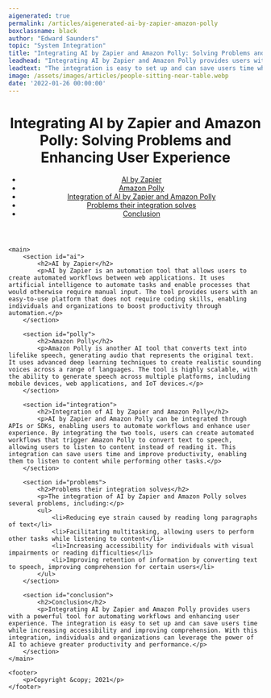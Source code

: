 ```yaml
---
aigenerated: true
permalink: /articles/aigenerated-ai-by-zapier-amazon-polly
boxclassname: black
author: "Edward Saunders"
topic: "System Integration"
title: "Integrating AI by Zapier and Amazon Polly: Solving Problems and Enhancing User Experience"
leadhead: "Integrating AI by Zapier and Amazon Polly provides users with a powerful tool for automating workflows and enhancing user experience"
leadtext: "The integration is easy to set up and can save users time while increasing accessibility and improving comprehension. With this integration, individuals and organizations can leverage the power of AI to achieve greater productivity and performance."
image: /assets/images/articles/people-sitting-near-table.webp
date: '2022-01-26 00:00:00'
---
```

<div class="arttext">	<header>
		<h1>Integrating AI by Zapier and Amazon Polly: Solving Problems and Enhancing User Experience</h1>
		<nav>
			<ul>
				<li><a href="#ai">AI by Zapier</a></li>
				<li><a href="#polly">Amazon Polly</a></li>
				<li><a href="#integration">Integration of AI by Zapier and Amazon Polly</a></li>
				<li><a href="#problems">Problems their integration solves</a></li>
				<li><a href="#conclusion">Conclusion</a></li>
			</ul>
		</nav>
	</header>

	<main>
		<section id="ai">
			<h2>AI by Zapier</h2>
			<p>AI by Zapier is an automation tool that allows users to create automated workflows between web applications. It uses artificial intelligence to automate tasks and enable processes that would otherwise require manual input. The tool provides users with an easy-to-use platform that does not require coding skills, enabling individuals and organizations to boost productivity through automation.</p>
		</section>

		<section id="polly">
			<h2>Amazon Polly</h2>
			<p>Amazon Polly is another AI tool that converts text into lifelike speech, generating audio that represents the original text. It uses advanced deep learning techniques to create realistic sounding voices across a range of languages. The tool is highly scalable, with the ability to generate speech across multiple platforms, including mobile devices, web applications, and IoT devices.</p>
		</section>

		<section id="integration">
			<h2>Integration of AI by Zapier and Amazon Polly</h2>
			<p>AI by Zapier and Amazon Polly can be integrated through APIs or SDKs, enabling users to automate workflows and enhance user experience. By integrating the two tools, users can create automated workflows that trigger Amazon Polly to convert text to speech, allowing users to listen to content instead of reading it. This integration can save users time and improve productivity, enabling them to listen to content while performing other tasks.</p>
		</section>

		<section id="problems">
			<h2>Problems their integration solves</h2>
			<p>The integration of AI by Zapier and Amazon Polly solves several problems, including:</p>
			<ul>
				<li>Reducing eye strain caused by reading long paragraphs of text</li>
				<li>Facilitating multitasking, allowing users to perform other tasks while listening to content</li>
				<li>Increasing accessibility for individuals with visual impairments or reading difficulties</li>
				<li>Improving retention of information by converting text to speech, improving comprehension for certain users</li>
			</ul>
		</section>

		<section id="conclusion">
			<h2>Conclusion</h2>
			<p>Integrating AI by Zapier and Amazon Polly provides users with a powerful tool for automating workflows and enhancing user experience. The integration is easy to set up and can save users time while increasing accessibility and improving comprehension. With this integration, individuals and organizations can leverage the power of AI to achieve greater productivity and performance.</p>
		</section>
	</main>

	<footer>
		<p>Copyright &copy; 2021</p>
	</footer>
</div>